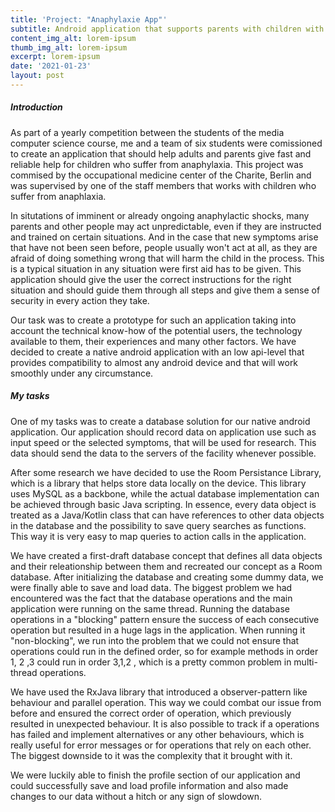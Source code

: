 ```yaml
---
title: 'Project: "Anaphylaxie App"'
subtitle: Android application that supports parents with children with anaphylaxis
content_img_alt: lorem-ipsum
thumb_img_alt: lorem-ipsum
excerpt: lorem-ipsum
date: '2021-01-23'
layout: post
---
```

##### Introduction

As part of a yearly competition between the students of the media computer science course, me and a team of six students were comissioned to create an application that should help adults and parents give fast and reliable help for children who suffer from anaphylaxia. This project was commised by the occupational medicine center of the Charite, Berlin and was supervised by one of the staff members that works with children who suffer from anaphlaxia.

In situtations of imminent or already ongoing anaphylactic shocks, many parents and other people may act unpredictable, even if they are instructed and trained on certain situations. And in the case that new symptoms arise that have not been seen before, people usually won't act at all, as they are afraid of doing something wrong that will harm the child in the process. This is a typical situation in any situation were first aid has to be given. This application should give the user the correct instructions for the right situation and should guide them through all steps and give them a sense of security in every action they take.

Our task was to create a prototype for such an application taking into account the technical know-how of the potential users, the technology available to them, their experiences and many other factors. We have decided to create a native android application with an low api-level that provides compatibility to almost any android device and that will work smoothly under any circumstance.

##### My tasks

One of my tasks was to create a database solution for our native android application. Our application should record data on application use such as input speed or the selected symptoms, that will be used for research. This data should send the data to the servers of the facility whenever possible.

After some research we have decided to use the Room Persistance Library, which is a library that helps store data locally on the device. This library uses MySQL as a backbone, while the actual database implementation can be achieved through basic Java scripting. In essence, every data object is treated as a Java/Kotlin class that can have references to other data objects in the database and the possibility to save query searches as functions. This way it is very easy to map queries to action calls in the application.

We have created a first-draft database concept that defines all data objects and their releationship between them and recreated our concept as a Room database. After initializing the database and creating some dummy data, we were finally able to save and load data. The biggest problem we had encountered was the fact that the database operations and the main application were running on the same thread. Running the database operations in a "blocking" pattern ensure the success of each consecutive operation but resulted in a huge lags in the application. When running it "non-blocking", we run into the problem that we could not ensure that operations could run in the defined order, so for example methods in order 1, 2 ,3 could run in order 3,1,2 , which is a pretty common problem in multi-thread operations.

We have used the RxJava library that introduced a observer-pattern like behaviour and parallel operation. This way we could combat our issue from before and ensured the correct order of operation, which previously resulted in unexpected behaviour. It is also possible to track if a operations has failed and implement alternatives or any other behaviours, which is really useful for error messages or for operations that rely on each other. The biggest downside to it was the complexity that it brought with it.

We were luckily able to finish the profile section of our application and could successfully save and load profile information and also made changes to our data without a hitch or any sign of slowdown.
